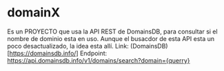 # domainX
Es un PROYECTO que usa la API REST de DomainsDB, para consultar si el nombre de dominio esta en uso. Aunque el busacdor de esta API esta un poco desactualizado, la idea esta allí.
Link: (DomainsDB)[https://domainsdb.info/]
Endpoint: https://api.domainsdb.info/v1/domains/search?domain={querry}
